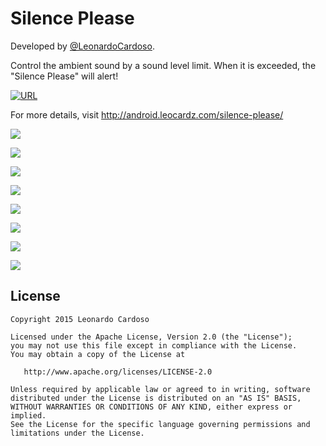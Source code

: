 Silence Please
=====================

Developed by <a href='https://github.com/LeonardoCardoso' target='_blank'>@LeonardoCardoso</a>. 

Control the ambient sound by a sound level limit. When it is exceeded, the "Silence Please" will alert!

[![URL](https://developer.android.com/images/brand/en_generic_rgb_wo_60.png)](https://play.google.com/store/apps/details?id=com.leocardz.silence.please&feature=search_result)

For more details, visit http://android.leocardz.com/silence-please/


![](https://dl.dropboxusercontent.com/s/f793d1bvbll0915/1sp.png)

![](https://dl.dropboxusercontent.com/s/psb9occ7jb8hjez/2sp.png)

![](https://dl.dropboxusercontent.com/s/hxglrv2ov2ciwct/3sp.png)

![](https://dl.dropboxusercontent.com/s/yf16eo47vlq5dbo/4sp.png)

![](https://dl.dropboxusercontent.com/s/jjm87p4s8q64prf/5sp.png)

![](https://dl.dropboxusercontent.com/s/bonl7s1xkw15cfn/6sp.png)

![](https://dl.dropboxusercontent.com/s/wyc4y063qd2wzn9/7sp.png)

![](https://dl.dropboxusercontent.com/s/y47tli9h0cuymwb/8sp.png)


## License

    Copyright 2015 Leonardo Cardoso

    Licensed under the Apache License, Version 2.0 (the "License");
    you may not use this file except in compliance with the License.
    You may obtain a copy of the License at

       http://www.apache.org/licenses/LICENSE-2.0

    Unless required by applicable law or agreed to in writing, software
    distributed under the License is distributed on an "AS IS" BASIS,
    WITHOUT WARRANTIES OR CONDITIONS OF ANY KIND, either express or implied.
    See the License for the specific language governing permissions and
    limitations under the License.
